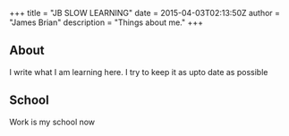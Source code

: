 +++
title = "JB SLOW LEARNING"
date = 2015-04-03T02:13:50Z
author = "James Brian"
description = "Things about me."
+++

## About

I write what I am learning here. I try to keep it as upto date as possible

## School

Work is my school now
